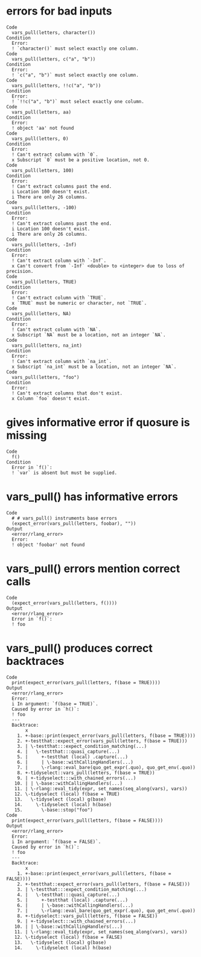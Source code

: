 # errors for bad inputs

    Code
      vars_pull(letters, character())
    Condition
      Error:
      ! `character()` must select exactly one column.
    Code
      vars_pull(letters, c("a", "b"))
    Condition
      Error:
      ! `c("a", "b")` must select exactly one column.
    Code
      vars_pull(letters, !!c("a", "b"))
    Condition
      Error:
      ! `!!c("a", "b")` must select exactly one column.
    Code
      vars_pull(letters, aa)
    Condition
      Error:
      ! object 'aa' not found
    Code
      vars_pull(letters, 0)
    Condition
      Error:
      ! Can't extract column with `0`.
      x Subscript `0` must be a positive location, not 0.
    Code
      vars_pull(letters, 100)
    Condition
      Error:
      ! Can't extract columns past the end.
      i Location 100 doesn't exist.
      i There are only 26 columns.
    Code
      vars_pull(letters, -100)
    Condition
      Error:
      ! Can't extract columns past the end.
      i Location 100 doesn't exist.
      i There are only 26 columns.
    Code
      vars_pull(letters, -Inf)
    Condition
      Error:
      ! Can't extract column with `-Inf`.
      x Can't convert from `-Inf` <double> to <integer> due to loss of precision.
    Code
      vars_pull(letters, TRUE)
    Condition
      Error:
      ! Can't extract column with `TRUE`.
      x `TRUE` must be numeric or character, not `TRUE`.
    Code
      vars_pull(letters, NA)
    Condition
      Error:
      ! Can't extract column with `NA`.
      x Subscript `NA` must be a location, not an integer `NA`.
    Code
      vars_pull(letters, na_int)
    Condition
      Error:
      ! Can't extract column with `na_int`.
      x Subscript `na_int` must be a location, not an integer `NA`.
    Code
      vars_pull(letters, "foo")
    Condition
      Error:
      ! Can't extract columns that don't exist.
      x Column `foo` doesn't exist.

# gives informative error if quosure is missing

    Code
      f()
    Condition
      Error in `f()`:
      ! `var` is absent but must be supplied.

# vars_pull() has informative errors

    Code
      # # vars_pull() instruments base errors
      (expect_error(vars_pull(letters, foobar), ""))
    Output
      <error/rlang_error>
      Error:
      ! object 'foobar' not found

# vars_pull() errors mention correct calls

    Code
      (expect_error(vars_pull(letters, f())))
    Output
      <error/rlang_error>
      Error in `f()`:
      ! foo

# vars_pull() produces correct backtraces

    Code
      print(expect_error(vars_pull(letters, f(base = TRUE))))
    Output
      <error/rlang_error>
      Error:
      i In argument: `f(base = TRUE)`.
      Caused by error in `h()`:
      ! foo
      ---
      Backtrace:
           x
        1. +-base::print(expect_error(vars_pull(letters, f(base = TRUE))))
        2. +-testthat::expect_error(vars_pull(letters, f(base = TRUE)))
        3. | \-testthat:::expect_condition_matching(...)
        4. |   \-testthat:::quasi_capture(...)
        5. |     +-testthat (local) .capture(...)
        6. |     | \-base::withCallingHandlers(...)
        7. |     \-rlang::eval_bare(quo_get_expr(.quo), quo_get_env(.quo))
        8. +-tidyselect::vars_pull(letters, f(base = TRUE))
        9. | +-tidyselect:::with_chained_errors(...)
       10. | | \-base::withCallingHandlers(...)
       11. | \-rlang::eval_tidy(expr, set_names(seq_along(vars), vars))
       12. \-tidyselect (local) f(base = TRUE)
       13.   \-tidyselect (local) g(base)
       14.     \-tidyselect (local) h(base)
       15.       \-base::stop("foo")
    Code
      print(expect_error(vars_pull(letters, f(base = FALSE))))
    Output
      <error/rlang_error>
      Error:
      i In argument: `f(base = FALSE)`.
      Caused by error in `h()`:
      ! foo
      ---
      Backtrace:
           x
        1. +-base::print(expect_error(vars_pull(letters, f(base = FALSE))))
        2. +-testthat::expect_error(vars_pull(letters, f(base = FALSE)))
        3. | \-testthat:::expect_condition_matching(...)
        4. |   \-testthat:::quasi_capture(...)
        5. |     +-testthat (local) .capture(...)
        6. |     | \-base::withCallingHandlers(...)
        7. |     \-rlang::eval_bare(quo_get_expr(.quo), quo_get_env(.quo))
        8. +-tidyselect::vars_pull(letters, f(base = FALSE))
        9. | +-tidyselect:::with_chained_errors(...)
       10. | | \-base::withCallingHandlers(...)
       11. | \-rlang::eval_tidy(expr, set_names(seq_along(vars), vars))
       12. \-tidyselect (local) f(base = FALSE)
       13.   \-tidyselect (local) g(base)
       14.     \-tidyselect (local) h(base)


